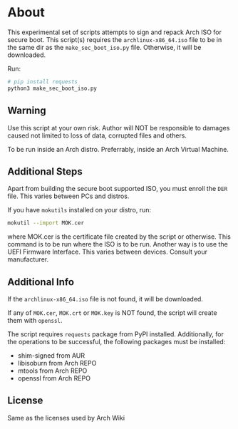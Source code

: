 # About

This experimental set of scripts attempts to sign and repack Arch ISO for secure boot.
This script(s) requires the `archlinux-x86_64.iso` file to be in the same dir as the `make_sec_boot_iso.py` file.
Otherwise, it will be downloaded.

Run:

```bash
# pip install requests
python3 make_sec_boot_iso.py
```

## Warning

Use this script at your own risk. Author will NOT be responsible to damages caused not limited to loss of data, corrupted files and others.

To be run inside an Arch distro. Preferrably, inside an Arch Virtual Machine.

## Additional Steps

Apart from building the secure boot supported ISO, you must enroll the `DER` file. This varies between PCs and distros.

If you have `mokutils` installed on your distro, run: 

```bash
mokutil --import MOK.cer
```

where MOK.cer is the certificate file created by the script or otherwise. This command is to be run where the ISO is to be run.
Another way is to use the UEFI Firmware Interface. This varies between devices. Consult your manufacturer.

## Additional Info

If the `archlinux-x86_64.iso` file is not found, it will be downloaded.

If any of `MOK.cer`, `MOK.crt` or `MOK.key` is NOT found, the script will create them with `openssl`.

The script requires `requests` package from PyPI installed. Additionally, for the operations to be successful, the following packages must be installed:

- shim-signed from AUR
- libisoburn from Arch REPO
- mtools from Arch REPO
- openssl from Arch REPO

## License

Same as the licenses used by Arch Wiki
